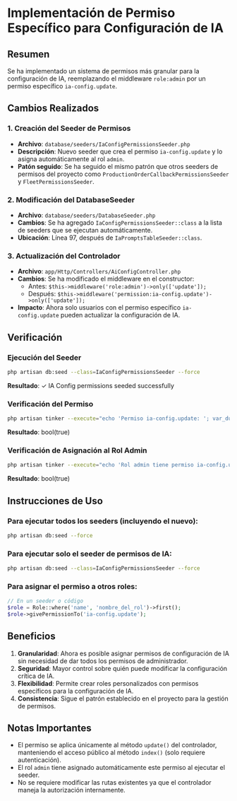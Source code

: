 # Implementación de Permiso Específico para Configuración de IA

## Resumen
Se ha implementado un sistema de permisos más granular para la configuración de IA, reemplazando el middleware `role:admin` por un permiso específico `ia-config.update`.

## Cambios Realizados

### 1. Creación del Seeder de Permisos
- **Archivo**: `database/seeders/IaConfigPermissionsSeeder.php`
- **Descripción**: Nuevo seeder que crea el permiso `ia-config.update` y lo asigna automáticamente al rol `admin`.
- **Patón seguido**: Se ha seguido el mismo patrón que otros seeders de permisos del proyecto como `ProductionOrderCallbackPermissionsSeeder` y `FleetPermissionsSeeder`.

### 2. Modificación del DatabaseSeeder
- **Archivo**: `database/seeders/DatabaseSeeder.php`
- **Cambios**: Se ha agregado `IaConfigPermissionsSeeder::class` a la lista de seeders que se ejecutan automáticamente.
- **Ubicación**: Línea 97, después de `IaPromptsTableSeeder::class`.

### 3. Actualización del Controlador
- **Archivo**: `app/Http/Controllers/AiConfigController.php`
- **Cambios**: Se ha modificado el middleware en el constructor:
  - Antes: `$this->middleware('role:admin')->only(['update']);`
  - Después: `$this->middleware('permission:ia-config.update')->only(['update']);`
- **Impacto**: Ahora solo usuarios con el permiso específico `ia-config.update` pueden actualizar la configuración de IA.

## Verificación

### Ejecución del Seeder
```bash
php artisan db:seed --class=IaConfigPermissionsSeeder --force
```
**Resultado**: ✓ IA Config permissions seeded successfully

### Verificación del Permiso
```bash
php artisan tinker --execute="echo 'Permiso ia-config.update: '; var_dump(\Spatie\Permission\Models\Permission::where('name', 'ia-config.update')->exists());"
```
**Resultado**: bool(true)

### Verificación de Asignación al Rol Admin
```bash
php artisan tinker --execute="echo 'Rol admin tiene permiso ia-config.update: '; var_dump(\Spatie\Permission\Models\Role::where('name', 'admin')->first()->hasPermissionTo('ia-config.update'));"
```
**Resultado**: bool(true)

## Instrucciones de Uso

### Para ejecutar todos los seeders (incluyendo el nuevo):
```bash
php artisan db:seed --force
```

### Para ejecutar solo el seeder de permisos de IA:
```bash
php artisan db:seed --class=IaConfigPermissionsSeeder --force
```

### Para asignar el permiso a otros roles:
```php
// En un seeder o código
$role = Role::where('name', 'nombre_del_rol')->first();
$role->givePermissionTo('ia-config.update');
```

## Beneficios

1. **Granularidad**: Ahora es posible asignar permisos de configuración de IA sin necesidad de dar todos los permisos de administrador.
2. **Seguridad**: Mayor control sobre quién puede modificar la configuración crítica de IA.
3. **Flexibilidad**: Permite crear roles personalizados con permisos específicos para la configuración de IA.
4. **Consistencia**: Sigue el patrón establecido en el proyecto para la gestión de permisos.

## Notas Importantes

- El permiso se aplica únicamente al método `update()` del controlador, manteniendo el acceso público al método `index()` (solo requiere autenticación).
- El rol `admin` tiene asignado automáticamente este permiso al ejecutar el seeder.
- No se requiere modificar las rutas existentes ya que el controlador maneja la autorización internamente.